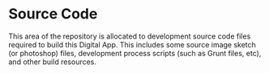 # Source Code

This area of the repository is allocated to development source code files required to build this Digital App.
This includes some source image sketch (or photoshop) files, development process scripts (such as Grunt files, etc), and other build resources.
